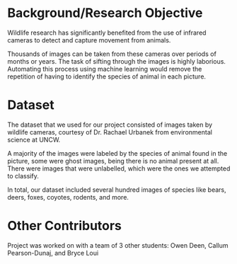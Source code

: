 Background/Research Objective
=================================================================================

Wildlife research has significantly benefited from the use of infrared cameras to detect and capture movement from animals.

Thousands of images can be taken from these cameras over periods of months or years. The task of sifting through the images is highly laborious. Automating this process using machine learning would remove the repetition of having to identify the species of animal in each picture.

Dataset
=================================================================================

The dataset that we used for our project consisted of images taken by wildlife cameras, courtesy of Dr. Rachael Urbanek from environmental science at UNCW.

A majority of the images were labeled by the species of animal found in the picture, some were ghost images, being there is no animal present at all. There were images that were unlabelled, which were the ones we attempted to classify. 

In total, our dataset included several hundred images of species like bears, deers, foxes, coyotes, rodents, and more. 

Other Contributors
=================================================================================

Project was worked on with a team of 3 other students: Owen Deen, Callum Pearson-Dunaj, and Bryce Loui
